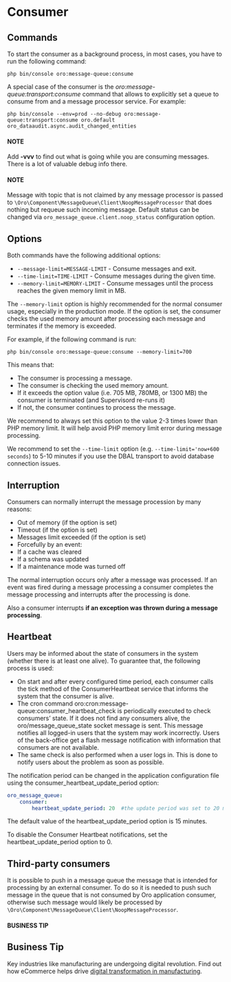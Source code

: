 <a id="dev-cookbook-system-mq-consumer"></a>

# Consumer

## Commands

To start the consumer as a background process, in most cases, you have to run the following command:

```none
php bin/console oro:message-queue:consume
```

A special case of the consumer is the *oro:message-queue:transport:consume* command that allows to explicitly set a queue
to consume from and a message processor service. For example:

```none
php bin/console --env=prod --no-debug oro:message-queue:transport:consume oro.default oro_dataaudit.async.audit_changed_entities
```

#### NOTE
Add **-vvv** to find out what is going while you are consuming messages. There is a lot of valuable debug info there.

#### NOTE
Message with topic that is not claimed by any message processor is passed to `\Oro\Component\MessageQueue\Client\NoopMessageProcessor`
that does nothing but requeue such incoming message. Default status can be changed via `oro_message_queue.client.noop_status` configuration option.

## Options

Both commands have the following additional options:

* `--message-limit=MESSAGE-LIMIT` - Consume messages and exit.
* `--time-limit=TIME-LIMIT` - Consume messages during the given time.
* `--memory-limit=MEMORY-LIMIT` - Consume messages until the process reaches the given memory limit in MB.

The `--memory-limit` option is highly recommended for the normal consumer usage, especially in the production mode. If the
option is set, the consumer checks the used memory amount after processing each message and terminates if the memory is exceeded.

For example, if the following command is run:

```none
php bin/console oro:message-queue:consume --memory-limit=700
```

This means that:

* The consumer is processing a message.
* The consumer is checking the used memory amount.
* If it exceeds the option value (i.e. 705 MB, 780MB, or 1300 MB) the consumer is terminated (and Supervisord re-runs it)
* If not, the consumer continues to process the message.

We recommend to always set this option to the value 2-3 times lower than PHP memory limit. It will help avoid PHP memory
limit error during message processing.

We recommend to set the `--time-limit` option (e.g. `--time-limit='now+600 seconds`) to 5-10 minutes if you use the DBAL transport to avoid database connection issues.

## Interruption

Consumers can normally interrupt the message procession by many reasons:

- Out of memory (if the option is set)
- Timeout (if the option is set)
- Messages limit exceeded (if the option is set)
- Forcefully by an event:
- If a cache was cleared
- If a schema was updated
- If a maintenance mode was turned off

The normal interruption occurs only after a message was processed. If an
event was fired during a message processing a consumer completes the
message processing and interrupts after the processing is done.

Also a consumer interrupts **if an exception was thrown during a message
processing**.

## Heartbeat

Users may be informed about the state of consumers in the system (whether there is at least one alive). To guarantee that, the following process is used:

- On start and after every configured time period, each consumer calls the tick method of the ConsumerHeartbeat service that informs the system that the consumer is alive.
- The cron command oro:cron:message-queue:consumer_heartbeat_check is periodically executed to check consumers’ state. If it does not find any consumers alive, the oro/message_queue_state socket message is sent. This message notifies all logged-in users that the system may work incorrectly. Users of the back-office get a flash message notification with information that consumers are not available.
- The same check is also performed when a user logs in. This is done to notify users about the problem as soon as possible.

The notification period can be changed in the application configuration file using the consumer_heartbeat_update_period option:

```yaml
oro_message_queue:
    consumer:
        heartbeat_update_period: 20  #the update period was set to 20 minutes
```

The default value of the heartbeat_update_period option is 15 minutes.

To disable the Consumer Heartbeat notifications, set the heartbeat_update_period option to 0.

## Third-party consumers

It is possible to push in a message queue the message that is intended for processing by an external consumer. To do so
it is needed to push such message in the queue that is not consumed by Oro application consumer, otherwise such
message would likely be processed by `\Oro\Component\MessageQueue\Client\NoopMessageProcessor`.

#### BUSINESS TIP
## Business Tip

Key industries like manufacturing are undergoing digital revolution. Find out how eCommerce helps drive <a href="https://oroinc.com/b2b-ecommerce/blog/digital-transformation-in-manufacturing/" target="_blank">digital transformation in manufacturing</a>.

<!-- Frontend -->
